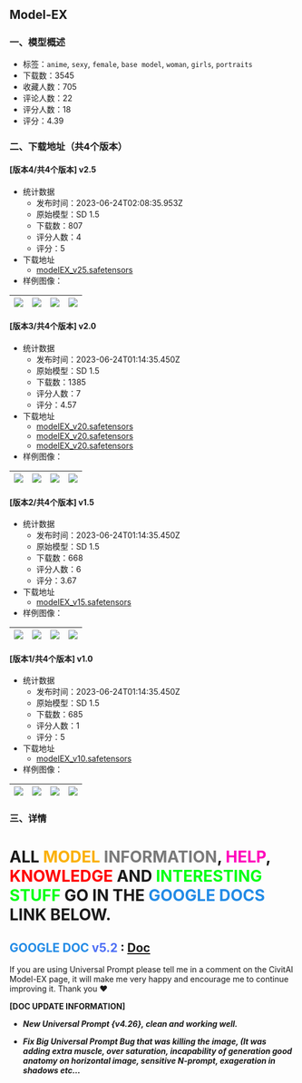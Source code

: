 ## Model-EX
### 一、模型概述

- 标签：`anime`, `sexy`, `female`, `base model`, `woman`, `girls`, `portraits`
- 下载数：3545
- 收藏人数：705
- 评论人数：22
- 评分人数：18
- 评分：4.39

### 二、下载地址（共4个版本）

#### [版本4/共4个版本] v2.5

- 统计数据
  - 发布时间：2023-06-24T02:08:35.953Z
  - 原始模型：SD 1.5
  - 下载数：807
  - 评分人数：4
  - 评分：5
- 下载地址
  - [modelEX_v25.safetensors](https://civitai.com/api/download/models/102602)
- 样例图像：

| <img src="https://image.civitai.com/xG1nkqKTMzGDvpLrqFT7WA/d3b218f6-cab9-4754-94e2-a1e2d944aecb/width=450/1272150.jpeg" /> | <img src="https://image.civitai.com/xG1nkqKTMzGDvpLrqFT7WA/44bd2fe2-131c-415b-909e-4d6470d0e0c7/width=450/1289618.jpeg" /> | <img src="https://image.civitai.com/xG1nkqKTMzGDvpLrqFT7WA/0f926328-3cca-48a6-a386-5ae7763c7b10/width=450/1289617.jpeg" /> | <img src="https://image.civitai.com/xG1nkqKTMzGDvpLrqFT7WA/6db5a96e-e358-4abb-b35b-ae5f7f71e7b7/width=450/1289620.jpeg" /> |
| ---- | ---- | ---- | ---- |

#### [版本3/共4个版本] v2.0

- 统计数据
  - 发布时间：2023-06-24T01:14:35.450Z
  - 原始模型：SD 1.5
  - 下载数：1385
  - 评分人数：7
  - 评分：4.57
- 下载地址
  - [modelEX_v20.safetensors](https://civitai.com/api/download/models/87252?type=Model&format=SafeTensor&size=full&fp=fp32)
  - [modelEX_v20.safetensors](https://civitai.com/api/download/models/87252?type=Model&format=SafeTensor&size=pruned&fp=fp32)
  - [modelEX_v20.safetensors](https://civitai.com/api/download/models/87252)
- 样例图像：

| <img src="https://image.civitai.com/xG1nkqKTMzGDvpLrqFT7WA/5be918a5-10dc-451d-9fb2-5140ad4da7ec/width=450/1235393.jpeg" /> | <img src="https://image.civitai.com/xG1nkqKTMzGDvpLrqFT7WA/5e85b198-e5ae-4135-9693-5fe2b6e7ee3d/width=450/1235388.jpeg" /> | <img src="https://image.civitai.com/xG1nkqKTMzGDvpLrqFT7WA/a4737fb5-43d3-423e-b91a-45b0c8dd7773/width=450/1235390.jpeg" /> | <img src="https://image.civitai.com/xG1nkqKTMzGDvpLrqFT7WA/664eef41-db53-48b3-9861-439c874b969d/width=450/1235435.jpeg" /> |
| ---- | ---- | ---- | ---- |

#### [版本2/共4个版本] v1.5

- 统计数据
  - 发布时间：2023-06-24T01:14:35.450Z
  - 原始模型：SD 1.5
  - 下载数：668
  - 评分人数：6
  - 评分：3.67
- 下载地址
  - [modelEX_v15.safetensors](https://civitai.com/api/download/models/78429)
- 样例图像：

| <img src="https://image.civitai.com/xG1nkqKTMzGDvpLrqFT7WA/464766da-da8c-4769-94e3-d58d56cffc21/width=450/890877.jpeg" /> | <img src="https://image.civitai.com/xG1nkqKTMzGDvpLrqFT7WA/6f26f9ee-04af-4bf1-9a2c-dc350ebc6bc7/width=450/888742.jpeg" /> | <img src="https://image.civitai.com/xG1nkqKTMzGDvpLrqFT7WA/93603c4e-4065-407b-a8d3-ded9066d9640/width=450/940813.jpeg" /> | <img src="https://image.civitai.com/xG1nkqKTMzGDvpLrqFT7WA/838cb680-903a-4f26-9a65-42e699dcd27f/width=450/888911.jpeg" /> |
| ---- | ---- | ---- | ---- |

#### [版本1/共4个版本] v1.0

- 统计数据
  - 发布时间：2023-06-24T01:14:35.450Z
  - 原始模型：SD 1.5
  - 下载数：685
  - 评分人数：1
  - 评分：5
- 下载地址
  - [modelEX_v10.safetensors](https://civitai.com/api/download/models/65118)
- 样例图像：

| <img src="https://image.civitai.com/xG1nkqKTMzGDvpLrqFT7WA/e6686047-2907-48f2-b613-d54938271a96/width=450/874185.jpeg" /> | <img src="https://image.civitai.com/xG1nkqKTMzGDvpLrqFT7WA/ec9a9610-f9b7-44d2-890a-9e07a263958c/width=450/874720.jpeg" /> | <img src="https://image.civitai.com/xG1nkqKTMzGDvpLrqFT7WA/68cdb326-517b-4d4f-81f9-4cdbe05f6782/width=450/721580.jpeg" /> | <img src="https://image.civitai.com/xG1nkqKTMzGDvpLrqFT7WA/2e91101b-3c11-47f0-aac4-e1038a7ab49f/width=450/873870.jpeg" /> |
| ---- | ---- | ---- | ---- |


### 三、详情
<h1 id="heading-225">ALL <span style="color:rgb(250, 176, 5)">MODEL</span> <span style="color:rgb(122, 122, 122)">INFORMATION</span>, <span style="color:rgb(255, 0, 187)">HELP</span>, <span style="color:rgb(255, 0, 0)">KNOWLEDGE </span>AND <span style="color:rgb(0, 255, 21)">INTERESTING STUFF</span> GO IN THE <span style="color:rgb(34, 139, 230)">GOOGLE DOCS</span> LINK BELOW.</h1><h2 id="heading-226"><span style="color:rgb(34, 139, 230)">GOOGLE DOC</span> <span style="color:rgb(76, 110, 245)">v5.2 </span>: <a target="_blank" rel="ugc" href="https://docs.google.com/document/d/1sTMLSK3GP86c-OeUg9Exw1U3EtN8mbeQix6dTiWfaus/edit?usp=sharing">Doc</a></h2><p>If you are using Universal Prompt please tell me in a comment on the CivitAI Model-EX page, it will make me very happy and encourage me to continue improving it. Thank you ❤️</p><p><strong>[DOC UPDATE INFORMATION]</strong></p><ul><li><p><strong><em>New Universal Prompt {v4.26}, clean and working well.</em></strong></p></li><li><p><strong><em>Fix Big Universal Prompt Bug that was killing the image, (It was adding extra muscle, over saturation, incapability of generation good anatomy on horizontal image, sensitive N-prompt, exageration in shadows etc…</em></strong></p></li></ul>